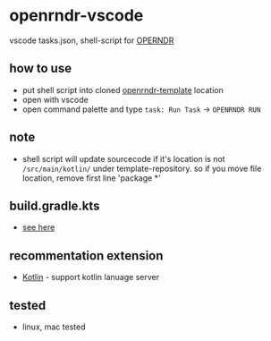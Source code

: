 # openrndr-vscode

vscode tasks.json, shell-script for [OPERNDR](https://openrndr.org/)<br/>

## how to use

- put shell script into cloned [openrndr-template](https://github.com/openrndr/openrndr-template) location
- open with vscode
- open command palette and type `task: Run Task` -> `OPENRNDR RUN`

## note

- shell script will update sourcecode if it's location is not `/src/main/kotlin/` under template-repository. so if you move file location, remove first line 'package \*'

## build.gradle.kts

- [see here](https://github.com/openrndr/openrndr-template/pull/34/commits/8eee8a13f10dc2ae38f9d2ce6853a175b9636340)

## recommentation extension

- [Kotlin](https://marketplace.visualstudio.com/items?itemName=fwcd.kotlin) - support kotlin lanuage server

## tested

- linux, mac tested
